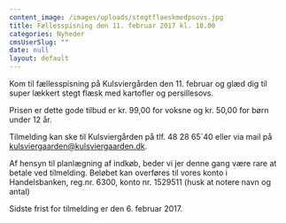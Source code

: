 ```yaml
---
content_image: /images/uploads/stegtflaeskmedpsovs.jpg
title: Fællesspisning den 11. februar 2017 kl. 18.00
categories: Nyheder
cmsUserSlug: ""
date: null
layout: default
---
```


Kom til fællesspisning på Kulsviergården den 11. februar og glæd dig til super lækkert stegt flæsk med kartofler og persillesovs.

Prisen er dette gode tilbud er kr. 99,00 for voksne og kr. 50,00 for børn under 12 år.

Tilmelding kan ske til Kulsviergården på tlf. 48 28 65´40 eller via mail på kulsviergaarden@kulsviergaarden.dk. 

Af hensyn til planlægning af indkøb, beder vi jer denne gang være rare at betale ved tilmelding. Beløbet kan overføres til vores konto i Handelsbanken, reg.nr. 6300, konto nr. 1529511 (husk at notere navn og antal)

Sidste frist for tilmelding er den 6. februar 2017.